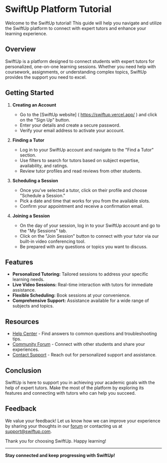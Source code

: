 # SwiftUp Platform Tutorial

Welcome to the SwiftUp tutorial! This guide will help you navigate and utilize the SwiftUp platform to connect with expert tutors and enhance your learning experience.

## Overview

SwiftUp is a platform designed to connect students with expert tutors for personalized, one-on-one learning sessions. Whether you need help with coursework, assignments, or understanding complex topics, SwiftUp provides the support you need to excel.

## Getting Started

1. **Creating an Account**
   - Go to the [SwiftUp website] ( https://swiftup.vercel.app/ ) and click on the "Sign Up" button.
   - Enter your details and create a secure password.
   - Verify your email address to activate your account.

2. **Finding a Tutor**
   - Log in to your SwiftUp account and navigate to the "Find a Tutor" section.
   - Use filters to search for tutors based on subject expertise, availability, and ratings.
   - Review tutor profiles and read reviews from other students.

3. **Scheduling a Session**
   - Once you’ve selected a tutor, click on their profile and choose "Schedule a Session."
   - Pick a date and time that works for you from the available slots.
   - Confirm your appointment and receive a confirmation email.

4. **Joining a Session**
   - On the day of your session, log in to your SwiftUp account and go to the "My Sessions" tab.
   - Click on the "Join Session" button to connect with your tutor via our built-in video conferencing tool.
   - Be prepared with any questions or topics you want to discuss.

## Features

- **Personalized Tutoring:** Tailored sessions to address your specific learning needs.
- **Live Video Sessions:** Real-time interaction with tutors for immediate assistance.
- **Flexible Scheduling:** Book sessions at your convenience.
- **Comprehensive Support:** Assistance available for a wide range of subjects and topics.

## Resources

- [Help Center](https://www.swiftup.com/help) - Find answers to common questions and troubleshooting tips.
- [Community Forum](https://forum.swiftup.com) - Connect with other students and share your experiences.
- [Contact Support](mailto:support@swiftup.com) - Reach out for personalized support and assistance.

## Conclusion

SwiftUp is here to support you in achieving your academic goals with the help of expert tutors. Make the most of the platform by exploring its features and connecting with tutors who can help you succeed.

## Feedback

We value your feedback! Let us know how we can improve your experience by sharing your thoughts in our [forum](https://forum.swiftup.com) or contacting us at [support@swiftup.com](mailto:support@swiftup.com).

Thank you for choosing SwiftUp. Happy learning!

---

**Stay connected and keep progressing with SwiftUp!**
